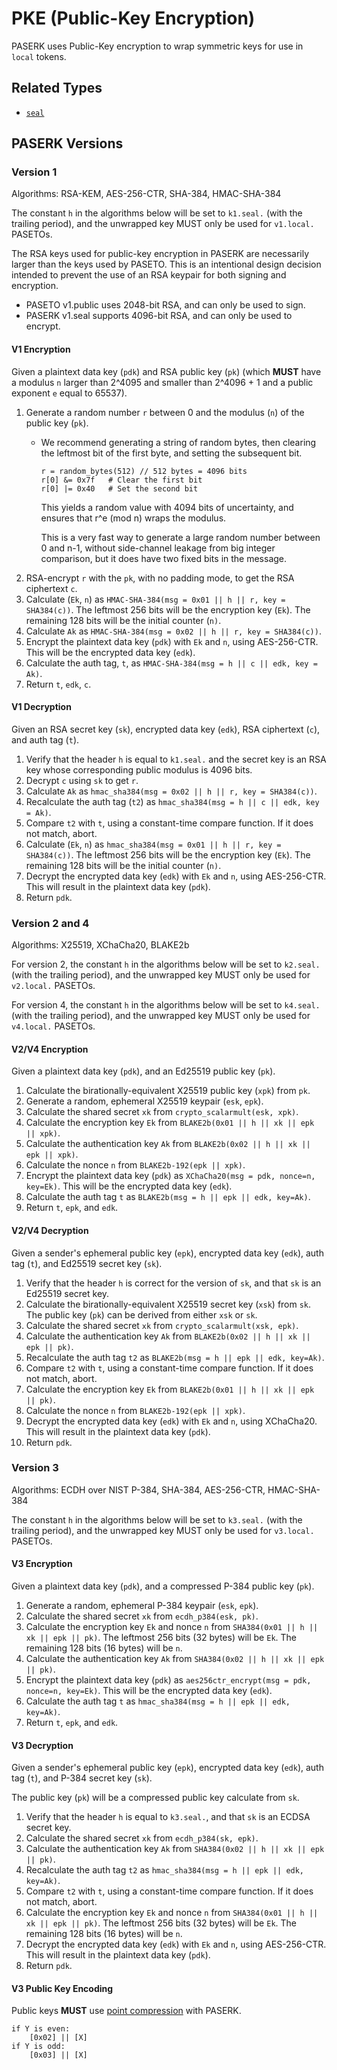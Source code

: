# PKE (Public-Key Encryption)

PASERK uses Public-Key encryption to wrap symmetric keys for use in `local` tokens.

## Related Types

* [`seal`](../types/seal.md)

## PASERK Versions

### Version 1

Algorithms: RSA-KEM, AES-256-CTR, SHA-384, HMAC-SHA-384

The constant `h` in the algorithms below will be set to `k1.seal.`
(with the trailing period), and the unwrapped key MUST only be used for
`v1.local.` PASETOs.

The RSA keys used for public-key encryption in PASERK are necessarily larger
than the keys used by PASETO. This is an intentional design decision intended
to prevent the use of an RSA keypair for both signing and encryption.

* PASETO v1.public uses 2048-bit RSA, and can only be used to sign.
* PASERK v1.seal supports 4096-bit RSA, and can only be used to encrypt.

#### V1 Encryption

Given a plaintext data key (`pdk`) and RSA public key (`pk`) (which **MUST** have
a modulus `n` larger than 2^4095 and smaller than 2^4096 + 1 and a public exponent
`e` equal to 65537).

1. Generate a random number `r` between 0 and the modulus (`n`) of the public key (`pk`).
   * We recommend generating a string of random bytes, then clearing the leftmost
     bit of the first byte, and setting the subsequent bit.
     ```
     r = random_bytes(512) // 512 bytes = 4096 bits
     r[0] &= 0x7f   # Clear the first bit
     r[0] |= 0x40   # Set the second bit
     ```
     This yields a random value with 4094 bits of uncertainty, and ensures that r^e (mod n)
     wraps the modulus.
     
     This is a very fast way to generate a large random number between 0 and n-1,
     without side-channel leakage from big integer comparison, but it does have two
     fixed bits in the message.
2. RSA-encrypt `r` with the `pk`, with no padding mode, to get the RSA ciphertext `c`.
3. Calculate (`Ek`, `n`) as `HMAC-SHA-384(msg = 0x01 || h || r, key = SHA384(c))`.
   The leftmost 256 bits will be the encryption key (`Ek`). The remaining 128 bits
   will be the initial counter (`n)`.
4. Calculate `Ak` as `HMAC-SHA-384(msg = 0x02 || h || r, key = SHA384(c))`.
5. Encrypt the plaintext data key (`pdk`) with `Ek` and `n`, using AES-256-CTR.
   This will be the encrypted data key (`edk`).
6. Calculate the auth tag, `t`, as `HMAC-SHA-384(msg = h || c || edk, key = Ak)`.
7. Return `t`, `edk`, `c`.

#### V1 Decryption

Given an RSA secret key (`sk`), encrypted data key (`edk`),
RSA ciphertext (`c`), and auth tag (`t`).

1. Verify that the header `h` is equal to `k1.seal.` and the secret key is an RSA key
   whose corresponding public modulus is 4096 bits.
2. Decrypt `c` using `sk` to get `r`.
3. Calculate `Ak` as 
   `hmac_sha384(msg = 0x02 || h || r, key = SHA384(c))`.
4. Recalculate the auth tag (`t2`) as 
   `hmac_sha384(msg = h || c || edk, key = Ak)`.
5. Compare `t2` with `t`, using a constant-time compare function. If it does not
   match, abort. 
6. Calculate (`Ek`, `n`) as 
   `hmac_sha384(msg = 0x01 || h || r, key = SHA384(c))`.
   The leftmost 256 bits will be the encryption key (`Ek`). The remaining 128 bits
   will be the initial counter (`n)`.
7. Decrypt the encrypted data key (`edk`) with `Ek` and `n`, using AES-256-CTR.
   This will result in the plaintext data key (`pdk`).
8. Return `pdk`.

### Version 2 and 4

Algorithms: X25519, XChaCha20, BLAKE2b

For version 2, the constant `h` in the algorithms below will be set to `k2.seal.`
(with the trailing period), and the unwrapped key MUST only be used for
`v2.local.` PASETOs.

For version 4, the constant `h` in the algorithms below will be set to `k4.seal.`
(with the trailing period), and the unwrapped key MUST only be used for
`v4.local.` PASETOs.

#### V2/V4 Encryption

Given a plaintext data key (`pdk`), and an Ed25519 public key (`pk`).

1. Calculate the birationally-equivalent X25519 public key (`xpk`) from `pk`.
2. Generate a random, ephemeral X25519 keypair (`esk`, `epk`).
3. Calculate the shared secret `xk` from 
   `crypto_scalarmult(esk, xpk)`.
4. Calculate the encryption key `Ek` from
   `BLAKE2b(0x01 || h || xk || epk || xpk)`.
5. Calculate the authentication key `Ak` from 
   `BLAKE2b(0x02 || h || xk || epk || xpk)`.
6. Calculate the nonce `n` from 
   `BLAKE2b-192(epk || xpk)`.
7. Encrypt the plaintext data key (`pdk`) as 
   `XChaCha20(msg = pdk, nonce=n, key=Ek)`.
   This will be the encrypted data key (`edk`).
8. Calculate the auth tag `t` as
   `BLAKE2b(msg = h || epk || edk, key=Ak)`.
9. Return `t`, `epk`, and `edk`.

#### V2/V4 Decryption

Given a sender's ephemeral public key (`epk`), encrypted data key (`edk`),
auth tag (`t`), and Ed25519 secret key (`sk`).

1. Verify that the header `h` is correct for the version of `sk`, and that `sk`
   is an Ed25519 secret key.
2. Calculate the birationally-equivalent X25519 secret key (`xsk`) from `sk`.
   The public key (`pk`) can be derived from either `xsk` or `sk`.
3. Calculate the shared secret `xk` from `crypto_scalarmult(xsk, epk)`.
4. Calculate the authentication key `Ak` from
   `BLAKE2b(0x02 || h || xk || epk || pk)`.
5. Recalculate the auth tag `t2` as `BLAKE2b(msg = h || epk || edk, key=Ak)`.
6. Compare `t2` with `t`, using a constant-time compare function. If it does not
   match, abort.
7. Calculate the encryption key `Ek` from `BLAKE2b(0x01 || h || xk || epk || pk)`.
8. Calculate the nonce `n` from `BLAKE2b-192(epk || xpk)`.
9. Decrypt the encrypted data key (`edk`) with `Ek` and `n`, using XChaCha20.
   This will result in the plaintext data key (`pdk`).
10. Return `pdk`.

### Version 3

Algorithms: ECDH over NIST P-384, SHA-384, AES-256-CTR, HMAC-SHA-384

The constant `h` in the algorithms below will be set to `k3.seal.`
(with the trailing period), and the unwrapped key MUST only be used for
`v3.local.` PASETOs.

#### V3 Encryption

Given a plaintext data key (`pdk`), and a compressed P-384 public key (`pk`).

1. Generate a random, ephemeral P-384 keypair (`esk`, `epk`).
2. Calculate the shared secret `xk` from `ecdh_p384(esk, pk)`.
3. Calculate the encryption key `Ek` and nonce `n` from 
   `SHA384(0x01 || h || xk || epk || pk)`.
   The leftmost 256 bits (32 bytes) will be `Ek`.
   The remaining 128 bits (16 bytes) will be `n`.
4. Calculate the authentication key `Ak` from 
   `SHA384(0x02 || h || xk || epk || pk)`.
5. Encrypt the plaintext data key (`pdk`) as
   `aes256ctr_encrypt(msg = pdk, nonce=n, key=Ek)`.
   This will be the encrypted data key (`edk`).
6. Calculate the auth tag `t` as
   `hmac_sha384(msg = h || epk || edk, key=Ak)`.
7. Return `t`, `epk`, and `edk`.

#### V3 Decryption

Given a sender's ephemeral public key (`epk`), encrypted data key (`edk`),
auth tag (`t`), and P-384 secret key (`sk`).

The public key (`pk`) will be a compressed public key calculate from `sk`.

1. Verify that the header `h`  is equal to `k3.seal.`, and that `sk`
   is an ECDSA secret key.
2. Calculate the shared secret `xk` from `ecdh_p384(sk, epk)`.
3. Calculate the authentication key `Ak` from
   `SHA384(0x02 || h || xk || epk || pk)`.
4. Recalculate the auth tag `t2` as
   `hmac_sha384(msg = h || epk || edk, key=Ak)`.
5. Compare `t2` with `t`, using a constant-time compare function.
   If it does not match, abort.
6. Calculate the encryption key `Ek` and nonce `n` from
   `SHA384(0x01 || h || xk || epk || pk)`.
   The leftmost 256 bits (32 bytes) will be `Ek`.
   The remaining 128 bits (16 bytes) will be `n`.
7. Decrypt the encrypted data key (`edk`) with `Ek` and `n`, using AES-256-CTR.
   This will result in the plaintext data key (`pdk`).
8. Return `pdk`.

#### V3 Public Key Encoding

Public keys **MUST** use [point compression](https://citeseerx.ist.psu.edu/viewdoc/download?doi=10.1.1.202.2977&rep=rep1&type=pdf)
with PASERK.

```
if Y is even:
    [0x02] || [X]
if Y is odd:
    [0x03] || [X]
```
